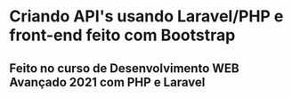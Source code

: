 <h1>Criando API's usando Laravel/PHP e front-end feito com Bootstrap</h1>
<h2>Feito no curso de Desenvolvimento WEB Avançado 2021 com PHP e Laravel</h2>
